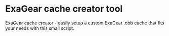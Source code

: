 # ExaGear cache creator tool
ExaGear cache creator - easily setup a custom ExaGear .obb cache that fits your needs with this small script.
